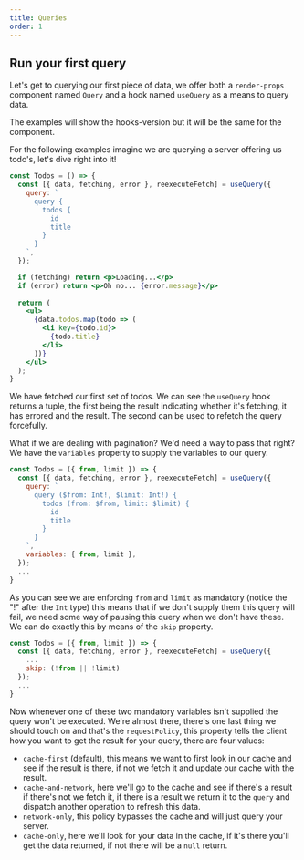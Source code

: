 ```yaml
---
title: Queries
order: 1
---
```


## Run your first query

Let's get to querying our first piece of data, we offer both a
`render-props` component named `Query` and a hook named `useQuery` as
a means to query data.

The examples will show the hooks-version but it will be the same for the component.

For the following examples imagine we are querying a server offering us todo's, let's
dive right into it!

```jsx
const Todos = () => {
  const [{ data, fetching, error }, reexecuteFetch] = useQuery({
    query: `
      query {
        todos {
          id
          title
        }
      }
    `,
  });

  if (fetching) return <p>Loading...</p>
  if (error) return <p>Oh no... {error.message}</p>
  
  return (
    <ul>
      {data.todos.map(todo => (
        <li key={todo.id}>
          {todo.title}
        </li>
      ))}
    </ul>
  );
}
```

We have fetched our first set of todos. We can see the `useQuery` hook returns a tuple,
the first being the result indicating whether it's fetching, it has errored and the result.
The second can be used to refetch the query forcefully.

What if we are dealing with pagination? We'd need a way to pass that right?
We have the `variables` property to supply the variables to our query.

```jsx
const Todos = ({ from, limit }) => {
  const [{ data, fetching, error }, reexecuteFetch] = useQuery({
    query: `
      query ($from: Int!, $limit: Int!) {
        todos (from: $from, limit: $limit) {
          id
          title
        }
      }
    `,
    variables: { from, limit },
  });
  ...
}
```

As you can see we are enforcing `from` and `limit` as mandatory (notice the "!" after the `Int` type)
this means that if we don't supply them this query will fail, we need some way of pausing this query
when we don't have these. We can do exactly this by means of the `skip` property.

```jsx
const Todos = ({ from, limit }) => {
  const [{ data, fetching, error }, reexecuteFetch] = useQuery({
    ...
    skip: (!from || !limit)
  });
  ...
}
```

Now whenever one of these two mandatory variables isn't supplied the query won't be executed.
We're almost there, there's one last thing we should touch on and that's the `requestPolicy`,
this property tells the client how you want to get the result for your query, there are four values:

- `cache-first` (default), this means we want to first look in our cache and see if the result is there, if not
  we fetch it and update our cache with the result.
- `cache-and-network`, here we'll go to the cache and see if there's a result if there's not we fetch it, if there
  is a result we return it to the `query` and dispatch another operation to refresh this data.
- `network-only`, this policy bypasses the cache and will just query your server.
- `cache-only`, here we'll look for your data in the cache, if it's there you'll get the data returned, if not
  there will be a `null` return.
